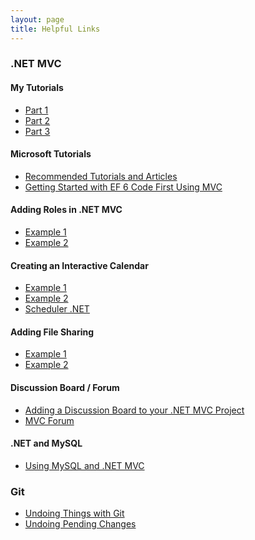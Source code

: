 ```yaml
---
layout: page
title: Helpful Links
---
```


### .NET MVC

#### My Tutorials
* <a href="http://tylerablake.com/2016/08/01/mvc-tutorial-part1/">Part 1</a>
* <a href="http://tylerablake.com/2016/08/01/mvc-tutorial-part2/">Part 2</a>
* <a href="http://tylerablake.com/2016/08/01/mvc-tutorial-part3/">Part 3</a>

#### Microsoft Tutorials
* <a href="https://www.asp.net/mvc/overview/getting-started/mvc-learning-sequence">Recommended Tutorials and Articles</a>
* <a href="https://www.asp.net/mvc/overview/getting-started/getting-started-with-ef-using-mvc/creating-an-entity-framework-data-model-for-an-asp-net-mvc-application">Getting Started with EF 6 Code First Using MVC</a>

#### Adding Roles in .NET MVC
* <a href="http://www.dotnetfunda.com/articles/show/2898/working-with-roles-in-aspnet-identity-for-mvc">Example 1</a>
* <a href="https://code.msdn.microsoft.com/ASPNET-MVC-5-Security-And-44cbdb97">Example 2</a>

#### Creating an Interactive Calendar
* <a href="https://code.daypilot.org/59860/asp-net-mvc-5-event-calendar">Example 1</a>
* <a href="https://stackoverflow.com/questions/1520231/scheduler-like-google-calendar-in-mvc">Example 2</a>
* <a href="http://scheduler-net.com/">Scheduler .NET</a>

#### Adding File Sharing
* <a href="http://www.mikesdotnetting.com/article/259/asp-net-mvc-5-with-ef-6-working-with-files">Example 1</a>
* <a href="https://stackoverflow.com/questions/15106190/uploading-files-into-database-with-asp-net-mvc">Example 2</a>

#### Discussion Board / Forum
* <a href="https://github.com/YodasMyDad/mvcforum">Adding a Discussion Board to your .NET MVC Project</a>
* <a href="http://www.mvcforum.com/">MVC Forum</a>

#### .NET and MySQL
* <a href="https://blogs.oracle.com/MySqlOnWindows/entry/howto_using_mysql_for_visual">Using MySQL and .NET MVC</a>

### Git

* <a href="https://git-scm.com/book/be/v1/%D0%90%D1%81%D0%BD%D0%BE%D0%B2%D1%8B-Git-Undoing-Things">Undoing Things with Git</a>
* <a href="https://stackoverflow.com/questions/1090309/git-undo-all-working-dir-changes-including-new-files">Undoing Pending Changes</a>